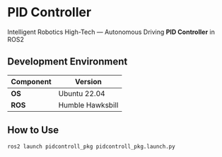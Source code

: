 # PID Controller

Intelligent Robotics High-Tech — Autonomous Driving **PID Controller** in ROS2


## Development Environment

| Component   | Version          |
|-------------|------------------|
| **OS**      | Ubuntu 22.04     |
| **ROS**     | Humble Hawksbill    |


## How to Use
```
ros2 launch pidcontroll_pkg pidcontroll_pkg.launch.py 
```